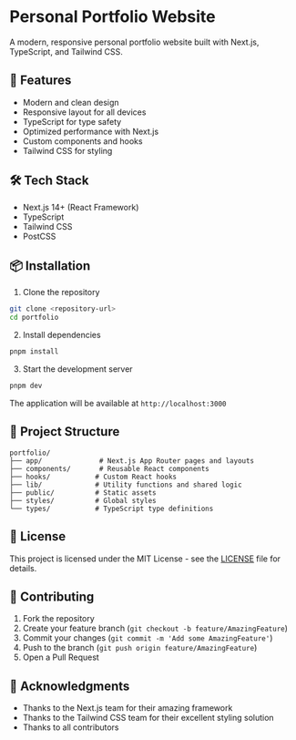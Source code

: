 # Personal Portfolio Website

A modern, responsive personal portfolio website built with Next.js, TypeScript, and Tailwind CSS.

## 🚀 Features

- Modern and clean design
- Responsive layout for all devices
- TypeScript for type safety
- Optimized performance with Next.js
- Custom components and hooks
- Tailwind CSS for styling

## 🛠️ Tech Stack

- Next.js 14+ (React Framework)
- TypeScript
- Tailwind CSS
- PostCSS

## 📦 Installation

1. Clone the repository
```bash
git clone <repository-url>
cd portfolio
```

2. Install dependencies
```bash
pnpm install
```

3. Start the development server
```bash
pnpm dev
```

The application will be available at `http://localhost:3000`

## 📁 Project Structure

```
portfolio/
├── app/              # Next.js App Router pages and layouts
├── components/       # Reusable React components
├── hooks/           # Custom React hooks
├── lib/             # Utility functions and shared logic
├── public/          # Static assets
├── styles/          # Global styles
└── types/           # TypeScript type definitions
```

## 📝 License

This project is licensed under the MIT License - see the [LICENSE](LICENSE) file for details.

## 🤝 Contributing

1. Fork the repository
2. Create your feature branch (`git checkout -b feature/AmazingFeature`)
3. Commit your changes (`git commit -m 'Add some AmazingFeature'`)
4. Push to the branch (`git push origin feature/AmazingFeature`)
5. Open a Pull Request

## 🙏 Acknowledgments

- Thanks to the Next.js team for their amazing framework
- Thanks to the Tailwind CSS team for their excellent styling solution
- Thanks to all contributors